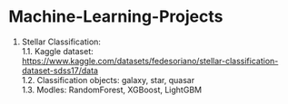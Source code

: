 # Machine-Learning-Projects

1. Stellar Classification: \
   1.1. Kaggle dataset: https://www.kaggle.com/datasets/fedesoriano/stellar-classification-dataset-sdss17/data \
   1.2. Classification objects: galaxy, star, quasar \
   1.3. Modles: RandomForest, XGBoost, LightGBM 
